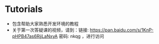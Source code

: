 # Tutorials
- 包含帮助大家熟悉开发环境的教程
- 关于第一次答疑课的视频，请到：链接: https://pan.baidu.com/s/1KnP-pHPB47as6RjjLaNxyA  密码: nkqg ，进行访问

